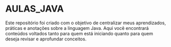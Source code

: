 # AULAS_JAVA
Este repositório foi criado com o objetivo de centralizar meus aprendizados, práticas e anotações sobre a linguagem Java. Aqui você encontrará conteúdos voltados tanto para quem está iniciando quanto para quem deseja revisar e aprofundar conceitos.

